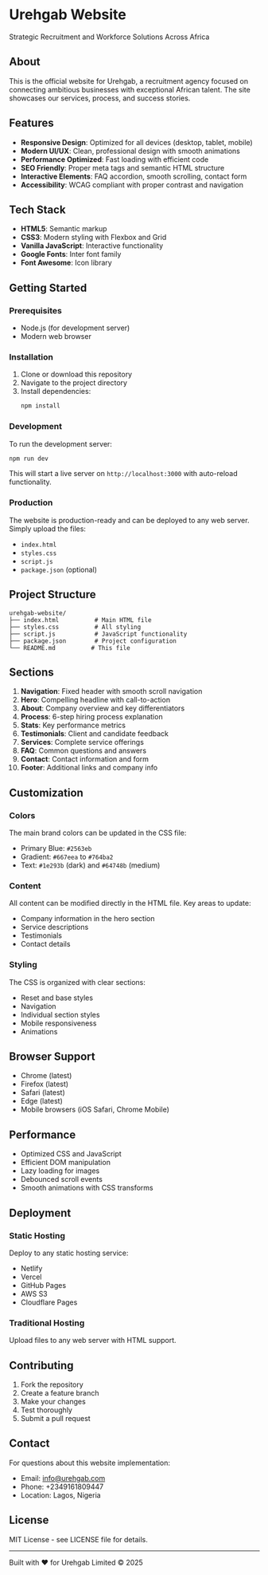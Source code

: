 # Urehgab Website

Strategic Recruitment and Workforce Solutions Across Africa

## About

This is the official website for Urehgab, a recruitment agency focused on connecting ambitious businesses with exceptional African talent. The site showcases our services, process, and success stories.

## Features

- **Responsive Design**: Optimized for all devices (desktop, tablet, mobile)
- **Modern UI/UX**: Clean, professional design with smooth animations
- **Performance Optimized**: Fast loading with efficient code
- **SEO Friendly**: Proper meta tags and semantic HTML structure
- **Interactive Elements**: FAQ accordion, smooth scrolling, contact form
- **Accessibility**: WCAG compliant with proper contrast and navigation

## Tech Stack

- **HTML5**: Semantic markup
- **CSS3**: Modern styling with Flexbox and Grid
- **Vanilla JavaScript**: Interactive functionality
- **Google Fonts**: Inter font family
- **Font Awesome**: Icon library

## Getting Started

### Prerequisites

- Node.js (for development server)
- Modern web browser

### Installation

1. Clone or download this repository
2. Navigate to the project directory
3. Install dependencies:
   ```bash
   npm install
   ```

### Development

To run the development server:

```bash
npm run dev
```

This will start a live server on `http://localhost:3000` with auto-reload functionality.

### Production

The website is production-ready and can be deployed to any web server. Simply upload the files:

- `index.html`
- `styles.css`
- `script.js`
- `package.json` (optional)

## Project Structure

```
urehgab-website/
├── index.html          # Main HTML file
├── styles.css          # All styling
├── script.js           # JavaScript functionality
├── package.json        # Project configuration
└── README.md          # This file
```

## Sections

1. **Navigation**: Fixed header with smooth scroll navigation
2. **Hero**: Compelling headline with call-to-action
3. **About**: Company overview and key differentiators
4. **Process**: 6-step hiring process explanation
5. **Stats**: Key performance metrics
6. **Testimonials**: Client and candidate feedback
7. **Services**: Complete service offerings
8. **FAQ**: Common questions and answers
9. **Contact**: Contact information and form
10. **Footer**: Additional links and company info

## Customization

### Colors

The main brand colors can be updated in the CSS file:

- Primary Blue: `#2563eb`
- Gradient: `#667eea` to `#764ba2`
- Text: `#1e293b` (dark) and `#64748b` (medium)

### Content

All content can be modified directly in the HTML file. Key areas to update:

- Company information in the hero section
- Service descriptions
- Testimonials
- Contact details

### Styling

The CSS is organized with clear sections:

- Reset and base styles
- Navigation
- Individual section styles
- Mobile responsiveness
- Animations

## Browser Support

- Chrome (latest)
- Firefox (latest)
- Safari (latest)
- Edge (latest)
- Mobile browsers (iOS Safari, Chrome Mobile)

## Performance

- Optimized CSS and JavaScript
- Efficient DOM manipulation
- Lazy loading for images
- Debounced scroll events
- Smooth animations with CSS transforms

## Deployment

### Static Hosting

Deploy to any static hosting service:

- Netlify
- Vercel
- GitHub Pages
- AWS S3
- Cloudflare Pages

### Traditional Hosting

Upload files to any web server with HTML support.

## Contributing

1. Fork the repository
2. Create a feature branch
3. Make your changes
4. Test thoroughly
5. Submit a pull request

## Contact

For questions about this website implementation:

- Email: info@urehgab.com
- Phone: +2349161809447
- Location: Lagos, Nigeria

## License

MIT License - see LICENSE file for details.

---

Built with ❤️ for Urehgab Limited © 2025
